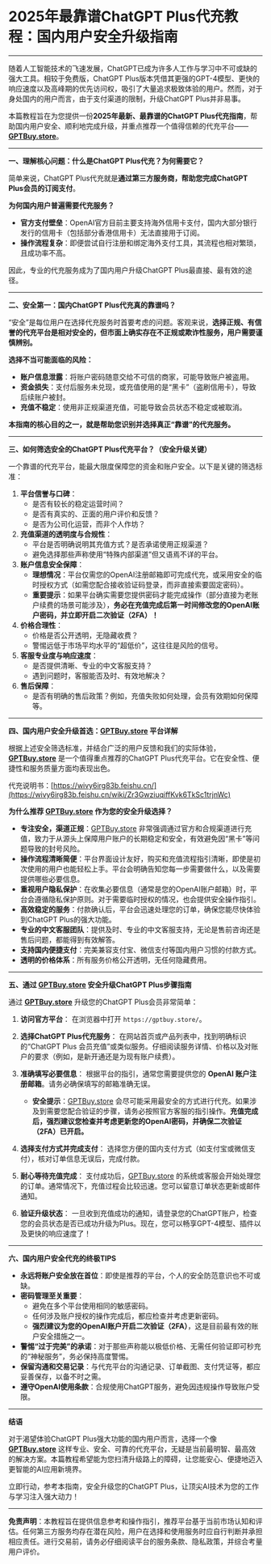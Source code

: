 # 2025年最靠谱ChatGPT Plus代充教程：国内用户安全升级指南   

---

随着人工智能技术的飞速发展，ChatGPT已成为许多人工作与学习中不可或缺的强大工具。相较于免费版，ChatGPT Plus版本凭借其更强的GPT-4模型、更快的响应速度以及高峰期的优先访问权，吸引了大量追求极致体验的用户。然而，对于身处国内的用户而言，由于支付渠道的限制，升级ChatGPT Plus并非易事。

本篇教程旨在为您提供一份**2025年最新、最靠谱的ChatGPT Plus代充指南**，帮助国内用户安全、顺利地完成升级，并重点推荐一个值得信赖的代充平台——**[GPTBuy.store](https://gptbuy.store/)**。 

---

**一、理解核心问题：什么是ChatGPT Plus代充？为何需要它？**

简单来说，ChatGPT Plus代充就是**通过第三方服务商，帮助您完成ChatGPT Plus会员的订阅支付**。

**为何国内用户普遍需要代充服务？**

*   **官方支付壁垒**：OpenAI官方目前主要支持海外信用卡支付，国内大部分银行发行的信用卡（包括部分香港信用卡）无法直接用于订阅。
*   **操作流程复杂**：即便尝试自行注册和绑定海外支付工具，其流程也相对繁琐，且成功率不高。

因此，专业的代充服务成为了国内用户升级ChatGPT Plus最直接、最有效的途径。

---

**二、安全第一：国内ChatGPT Plus代充真的靠谱吗？**

“安全”是每位用户在选择代充服务时首要考虑的问题。客观来说，**选择正规、有信誉的代充平台是相对安全的，但市面上确实存在不正规或欺诈性服务，用户需要谨慎辨别。**

**选择不当可能面临的风险：**

*   **账户信息泄露**：将账户密码随意交给不可信的商家，可能导致账户被盗用。
*   **资金损失**：支付后服务未兑现，或充值使用的是“黑卡”（盗刷信用卡），导致后续账户被封。
*   **充值不稳定**：使用非正规渠道充值，可能导致会员状态不稳定或被取消。

**本指南的核心目的之一，就是帮助您识别并选择真正“靠谱”的代充服务。**

---

**三、如何筛选安全的ChatGPT Plus代充平台？（安全升级关键）** 

一个靠谱的代充平台，能最大限度保障您的资金和账户安全。以下是关键的筛选标准：

1.  **平台信誉与口碑**：
    *   是否有较长的稳定运营时间？
    *   是否有真实的、正面的用户评价和反馈？
    *   是否为公司化运营，而非个人作坊？
2.  **充值渠道的透明度与合规性**：
    *   平台是否明确说明其充值方式？是否承诺使用正规渠道？
    *   避免选择那些声称使用“特殊内部渠道”但又语焉不详的平台。
3.  **账户信息安全保障**：
    *   **理想情况**：平台仅需您的OpenAI注册邮箱即可完成代充，或采用安全的临时授权方式（如需您配合接收验证码登录，而非直接索要固定密码）。
    *   **重要提示**：如果平台确实需要您提供密码才能完成操作（部分直接为老账户续费的场景可能涉及），**务必在充值完成后第一时间修改您的OpenAI账户密码，并立即开启二次验证（2FA）！**
4.  **价格合理性**：
    *   价格是否公开透明，无隐藏收费？
    *   警惕远低于市场平均水平的“超低价”，这往往是风险的信号。
5.  **客服专业度与响应速度**：
    *   是否提供清晰、专业的中文客服支持？
    *   遇到问题时，客服能否及时、有效地解决？
6.  **售后保障**：
    *   是否有明确的售后政策？例如，充值失败如何处理，会员有效期如何保障等。
  
---

**四、国内用户安全升级首选：[GPTBuy.store](https://gptbuy.store/) 平台详解** 

根据上述安全筛选标准，并结合广泛的用户反馈和我们的实际体验，**[GPTBuy.store](https://gptbuy.store/)** 是一个值得重点推荐的ChatGPT Plus代充平台。它在安全性、便捷性和服务质量方面均表现出色。

代充说明书：[https://wivy6irg83b.feishu.cn/](https://wivy6irg83b.feishu.cn/wiki/Zr3GwziuqiffKvk6TkSc1trjnWc)

**为什么推荐 [GPTBuy.store](https://gptbuy.store/) 作为您的安全升级选择？**

*   **专注安全，渠道正规**：[GPTBuy.store](https://gptbuy.store/) 非常强调通过官方和合规渠道进行充值，致力于从源头上保障用户账户的长期稳定和安全，有效避免因“黑卡”等问题导致的封号风险。
*   **操作流程清晰简便**：平台界面设计友好，购买和充值流程指引清晰，即使是初次使用的用户也能轻松上手。平台会明确告知您每一步需要做什么，以及需要提供哪些必要信息。
*   **重视用户隐私保护**：在收集必要信息（通常是您的OpenAI账户邮箱）时，平台会遵循隐私保护原则。对于需要临时授权的情况，也会提供安全操作指引。
*   **高效稳定的服务**：付款确认后，平台会迅速处理您的订单，确保您能尽快体验到ChatGPT Plus的强大功能。
*   **专业的中文客服团队**：提供及时、专业的中文客服支持，无论是售前咨询还是售后问题，都能得到有效解答。
*   **支持国内便捷支付**：完美兼容支付宝、微信支付等国内用户习惯的付款方式。
*   **透明的价格体系**：所有服务价格公开透明，无任何隐藏费用。

---

**五、通过 [GPTBuy.store](https://gptbuy.store/) 安全升级ChatGPT Plus步骤指南**

通过 **[GPTBuy.store](https://gptbuy.store/)** 升级您的ChatGPT Plus会员非常简单：

1.  **访问官方平台**：
    在浏览器中打开 `https://gptbuy.store/`。

2.  **选择ChatGPT Plus代充服务**：
    在网站首页或产品列表中，找到明确标识的“ChatGPT Plus 会员充值”或类似服务。仔细阅读服务详情、价格以及对账户的要求（例如，是新开通还是为现有账户续费）。

3.  **准确填写必要信息**：
    根据平台的指引，通常您需要提供您的 **OpenAI 账户注册邮箱**。请务必确保填写的邮箱准确无误。
    *   **安全提示**：[GPTBuy.store](https://gptbuy.store/) 会尽可能采用最安全的方式进行代充。如果涉及到需要您配合验证的步骤，请务必按照官方客服的指引操作。**充值完成后，强烈建议您检查并考虑更新您的OpenAI密码，并确保二次验证（2FA）已开启。**

4.  **选择支付方式并完成支付**：
    选择您方便的国内支付方式（如支付宝或微信支付），核对订单信息无误后，完成付款。

5.  **耐心等待充值完成**：
    支付成功后，[GPTBuy.store](https://gptbuy.store/) 的系统或客服会开始处理您的订单。通常情况下，充值过程会比较迅速。您可以留意订单状态更新或邮件通知。

6.  **验证升级状态**：
    一旦收到充值成功的通知，请登录您的ChatGPT账户，检查您的会员状态是否已成功升级为Plus。现在，您可以畅享GPT-4模型、插件以及更快的响应速度了！

---

**六、国内用户安全代充的终极TIPS**

*   **永远将账户安全放在首位**：即使是推荐的平台，个人的安全防范意识也不可或缺。
*   **密码管理至关重要**：
    *   避免在多个平台使用相同的敏感密码。
    *   任何涉及账户授权的操作完成后，都应检查并考虑更新密码。
    *   **强烈建议为您的OpenAI账户开启二次验证（2FA）**，这是目前最有效的账户安全措施之一。
*   **警惕“过于完美”的承诺**：对于那些声称能以极低价格、无需任何验证即可秒充的“神秘服务”，务必保持高度警惕。
*   **保留沟通和交易记录**：与代充平台的沟通记录、订单截图、支付凭证等，都应妥善保存，以备不时之需。
*   **遵守OpenAI使用条款**：合规使用ChatGPT服务，避免因违规操作导致账户受限。

---

**结语**

对于渴望体验ChatGPT Plus强大功能的国内用户而言，选择一个像 **[GPTBuy.store](https://gptbuy.store/)** 这样专业、安全、可靠的代充平台，无疑是当前最明智、最高效的解决方案。本篇教程希望能为您扫清升级路上的障碍，让您能安心、便捷地迈入更智能的AI应用新境界。

立即行动，参考本指南，安全升级您的ChatGPT Plus，让顶尖AI技术为您的工作与学习注入强大动力！

---

**免责声明**：本教程旨在提供信息参考和操作指引，推荐平台基于当前市场认知和评估。任何第三方服务均存在潜在风险，用户在选择和使用服务时应自行判断并承担相应责任。进行交易前，请务必仔细阅读平台的服务条款、隐私政策，并综合考量用户评价。
